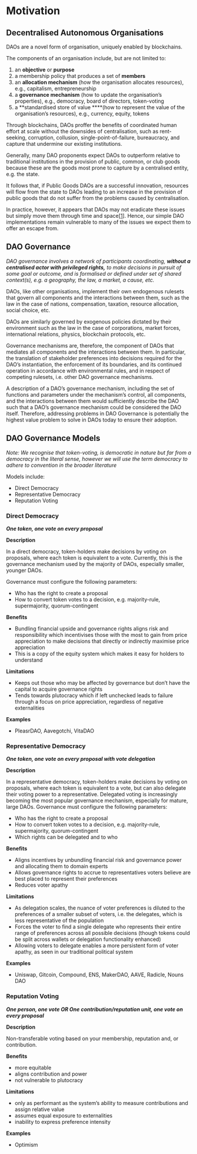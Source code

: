 # Motivation

## Decentralised Autonomous Organisations

DAOs are a novel form of organisation, uniquely enabled by blockchains.

The components of an organisation include, but are not limited to:

1. an **objective** or **purpose**
2. a membership policy that produces a set of **members**
3. an **allocation mechanism** (how the organisation allocates resources), e.g., capitalism, entrepreneurship
4. a **governance mechanism** (how to update the organisation’s properties), e.g., democracy, board of directors, token-voting
5. a **standardised store of value ****(how to represent the value of the organisation’s resources), e.g., currency, equity, tokens

Through blockchains, DAOs proffer the benefits of coordinated human effort at scale without the downsides of centralisation, such as rent-seeking, corruption, collusion, single-point-of-failure, bureaucracy, and capture that undermine our existing institutions.

Generally, many DAO proponents expect DAOs to outperform relative to traditional institutions in the provision of public, common, or club goods because these are the goods most prone to capture by a centralised entity, e.g. the state.

It follows that, if Public Goods DAOs are a successful innovation, resources will flow from the state to DAOs leading to an increase in the provision of public goods that do not suffer from the problems caused by centralisation.

In practice, however, it appears that DAOs may not eradicate these issues but simply move them through time and space[[1](https://kelsienabben.substack.com/p/towards-a-model-of-resilience-in#_ftn23)]. Hence, our simple DAO implementations remain vulnerable to many of the issues we expect them to offer an escape from.

## DAO Governance

*DAO governance involves a network of participants coordinating, **without a centralised actor with privileged rights,** to make decisions in pursuit of some goal or outcome, and is formalised or defined under set of shared context(s), e.g. a geography, the law, a market, a cause, etc.*

DAOs, like other organisations, implement their own endogenous rulesets that govern all components and the interactions between them, such as the law in the case of nations, compensation, taxation, resource allocation, social choice, etc.

DAOs are similarly governed by exogenous policies dictated by their environment such as the law in the case of corporations, market forces, international relations, physics, blockchain protocols, etc.

Governance mechanisms are, therefore, the component of DAOs that mediates all components and the interactions between them. In particular, the translation of stakeholder preferences into decisions required for the DAO’s instantiation, the enforcement of its boundaries, and its continued operation in accordance with environmental rules, and in respect of competing rulesets, i.e. other DAO governance mechanisms.

A description of a DAO’s governance mechanism, including the set of functions and parameters under the mechanism’s control, all components, and the interactions between them would sufficiently describe the DAO such that a DAO’s governance mechanism could be considered the DAO itself. Therefore, addressing problems in DAO Governance is potentially the highest value problem to solve in DAOs today to ensure their adoption.

## DAO Governance Models

*Note: We recognise that token-voting, is democratic in nature but far from a democracy in the literal sense, however we will use the term democracy to adhere to convention in the broader literature*

Models include:

- Direct Democracy
- Representative Democracy
- Reputation Voting

### **Direct Democracy**

***One token, one vote on every proposal*** 

**Description**

In a direct democracy, token-holders make decisions by voting on proposals, where each token is equivalent to a vote. Currently, this is the governance mechanism used by the majority of DAOs, especially smaller, younger DAOs.

Governance must configure the following parameters:

- Who has the right to create a proposal
- How to convert token votes to a decision, e.g. majority-rule, supermajority, quorum-contingent

**Benefits**

- Bundling financial upside and governance rights aligns risk and responsibility which incentivises those with the most to gain from price appreciation to make decisions that directly or indirectly maximise price appreciation
- This is a copy of the equity system which makes it easy for holders to understand

**Limitations**

- Keeps out those who may be affected by governance but don’t have the capital to acquire governance rights
- Tends towards plutocracy which if left unchecked leads to failure through a focus on price appreciation, regardless of negative externalities

**Examples**

- PleasrDAO, Aavegotchi, VitaDAO

### **Representative Democracy**

***One token, one vote on every proposal with vote delegation*** 

**Description**

In a representative democracy, token-holders make decisions by voting on proposals, where each token is equivalent to a vote, but can also delegate their voting power to a representative. Delegated voting is increasingly becoming the most popular governance mechanism, especially for mature, large DAOs. Governance must configure the following parameters:

- Who has the right to create a proposal
- How to convert token votes to a decision, e.g. majority-rule, supermajority, quorum-contingent
- Which rights can be delegated and to who

**Benefits**

- Aligns incentives by unbundling financial risk and governance power and allocating them to domain experts
- Allows governance rights to accrue to representatives voters believe are best placed to represent their preferences
- Reduces voter apathy

**Limitations**

- As delegation scales, the nuance of voter preferences is diluted to the preferences of a smaller subset of voters, i.e. the delegates, which is less representative of the population
- Forces the voter to find a single delegate who represents their entire range of preferences across all possible decisions (though tokens could be split across wallets or delegation functionality enhanced)
- Allowing voters to delegate enables a more persistent form of voter apathy, as seen in our traditional political system

**Examples**

- Uniswap, Gitcoin, Compound, ENS, MakerDAO, AAVE, Radicle, Nouns DAO

### **Reputation Voting**

***One person, one vote OR One contribution/reputation unit, one vote on every proposal*** 

**Description**

Non-transferable voting based on your membership, reputation and, or contribution.

**Benefits**

- more equitable
- aligns contribution and power
- not vulnerable to plutocracy

**Limitations**

- only as performant as the system’s ability to measure contributions and assign relative value
- assumes equal exposure to externalities
- inability to express preference intensity

**Examples**

- Optimism